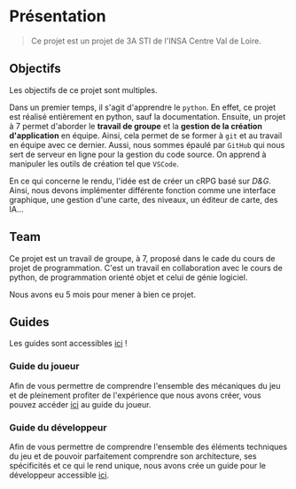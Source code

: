 # Présentation

> Ce projet est un projet de 3A STI de l'INSA Centre Val de Loire.

## Objectifs

Les objectifs de ce projet sont multiples.

Dans un premier temps, il s'agit d'apprendre le `python`. En effet, ce projet est réalisé entièrement en python, sauf la documentation. Ensuite, un projet à 7 permet d'aborder le **travail de groupe** et la **gestion de la création d'application** en équipe. Ainsi, cela permet de se former à `git` et au travail en équipe avec ce dernier. Aussi, nous sommes épaulé par `GitHub` qui nous sert de serveur en ligne pour la gestion du code source. On apprend à manipuler les outils de création tel que `VSCode`.

En ce qui concerne le rendu, l'idée est de créer un cRPG basé sur _D&G_. Ainsi, nous devons implémenter différente fonction comme une interface graphique, une gestion d'une carte, des niveaux, un éditeur de carte, des IA...

## Team

Ce projet est un travail de groupe, à 7, proposé dans le cade du cours de projet de programmation. C'est un travail en collaboration avec le cours de python, de programmation orienté objet et celui de génie logiciel.

Nous avons eu 5 mois pour mener à bien ce projet.

## Guides

Les guides sont accessibles [ici](../guides/) !

### Guide du joueur

Afin de vous permettre de comprendre l'ensemble des mécaniques du jeu et de pleinement profiter de l'expérience que nous avons créer, vous pouvez accéder [ici](../guides/joueur/) au guide du joueur.

### Guide du développeur

Afin de vous permettre de comprendre l'ensemble des éléments techniques du jeu et de pouvoir parfaitement comprendre son architecture, ses spécificités et ce qui le rend unique, nous avons crée un guide pour le développeur accessible [ici](../guides/dev/).
